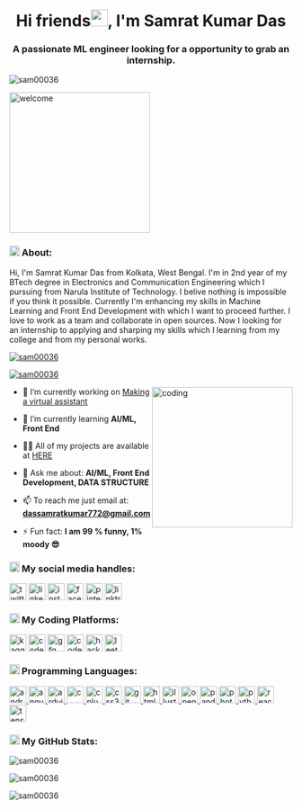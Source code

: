 <h1 align="center">Hi friends<img src="https://cdn-icons-png.flaticon.com/512/2508/2508673.png" alt="social medias" width="30" height="30"/>, I'm Samrat Kumar Das</h1>
<h3 align="center">A passionate ML engineer looking for a opportunity to grab an internship.</h3>

<p align="left"> <img src="https://komarev.com/ghpvc/?username=sam00036&label=Profile%20views&color=0e75b6&style=flat" alt="sam00036" /> </p>
<p align="left">
<img alt="welcome" height="250" src="https://cdn.dribbble.com/users/5246919/screenshots/11915912/media/f7b14b34de780768f18b37cce2431b0b.gif"><br>

<h3><img src="https://cdn-icons-png.flaticon.com/512/9387/9387669.png" alt="about" width="18" height="18" /> About:</h3>
Hi, I'm Samrat Kumar Das from Kolkata, West Bengal. 
I'm in 2nd year of my BTech degree in Electronics and Communication Engineering which I pursuing from Narula Institute of Technology.
I belive nothing is impossible if you think it possible.
Currently I'm enhancing my skills in Machine Learning and Front End Development with which I want to proceed further. I love to work as a team and collaborate in open sources.
Now I looking for an internship to applying and sharping my skills which I learning from my college and from my personal works.
</p>
<p align="left"> <a href="https://github.com/ryo-ma/github-profile-trophy"><img src="https://github-profile-trophy.vercel.app/?username=sam00036" alt="sam00036" /></a> </p>

<p align="left"> <a href="https://twitter.com/samratkumardas9" target="blank"><img src="https://img.shields.io/twitter/follow/samratkumardas9?logo=twitter&style=for-the-badge" alt="sam00036" /></a> </p>

<img align="right" alt="coding" height="250" src="https://media1.giphy.com/media/qgQUggAC3Pfv687qPC/giphy.gif">

- 🔭 I’m currently working on [Making a virtual assistant](https://github.com/Sam00036/virtual-assistant.git)

- 🌱 I’m currently learning **AI/ML, Front End**

- 👨‍💻 All of my projects are available at [HERE](https://linktr.ee/colddsam?utm_source=linktree_profile_share&ltsid=2cda3886-be78-4ccf-a16a-3ef6943e4525)

- 💬 Ask me about: **AI/ML, Front End Development, DATA STRUCTURE**

- 📫 To reach me just email at: **dassamratkumar772@gmail.com**

- ⚡ Fun fact: **I am 99 % funny, 1% moody 😎**

<h3 align="left"><img src="https://cdn-icons-png.flaticon.com/512/9423/9423116.png" alt="social medias" width="18" height="18" /> My social media handles:</h3>
<p align="left">
<a href="https://twitter.com/samratkumardas9" target="blank"><img align="center" src="https://cdn-icons-png.flaticon.com/512/3670/3670127.png" alt="twitter" height="30" /></a>
<a href="https://www.linkedin.com/in/samrat-kumar-das-176731171/" target="blank"><img align="center" src="https://cdn-icons-png.flaticon.com/512/2504/2504923.png" alt="linkedin" height="30" /></a>
<a href="https://www.instagram.com/colddsam/" target="blank"><img align="center" src="https://cdn-icons-png.flaticon.com/512/3670/3670125.png" alt="instagram" height="30" /></a>
<a href="https://www.facebook.com/bimalkumar.das.5876/" target="blank"><img align="center" src="https://cdn-icons-png.flaticon.com/512/2504/2504903.png" alt="facebook" height="30" /></a>
<a href="https://in.pinterest.com/colddsam/" target="blank"><img align="center" src="https://cdn-icons-png.flaticon.com/512/2504/2504932.png" alt="pinterest" height="30" /></a>
<a href="https://linktr.ee/colddsam?utm_source=linktree_profile_share&ltsid=ca51522f-66e1-4539-ba3b-4cd81c03b5b9" target="blank"><img align="center" src="https://cdn.dribbble.com/userupload/3007782/file/original-8f257cba713a7493c7fb30c5cbcb9e45.png?resize=1600x1200" alt="linktree" height="30" /></a>
</p>

<h3 align="left"><img src="https://cdn-icons-png.flaticon.com/512/8365/8365217.png" alt="coding platform" width="18" height="18" /> My Coding Platforms:</h3>
<p align="left">
<a href="https://www.kaggle.com/samratkumardas" target="blank"><img align="center" src="https://miro.medium.com/max/650/1*DmQ_eaZK0ZVwuthX4MQyBQ.png" alt="kaggle" height="30" /></a>
<a href="https://codepen.io/Sam00036" target="blank"><img align="center" src="https://cdn-icons-png.flaticon.com/512/1377/1377243.png" alt="codepen" height="30" /></a>
<a href="https://auth.geeksforgeeks.org/user/colddsam/practice/" target="blank"><img align="center" src="https://repository-images.githubusercontent.com/389729275/371ba38b-8a03-4bff-916c-c3fa5396ceda" alt="gfg" height="30" /></a>
<a href="https://www.codechef.com/users/samrat036" target="blank"><img align="center" src="https://static.startuptalky.com/2021/04/codechef-logo-startuptalky.jpg" alt="codechef" height="30" /></a>
<a href="https://www.hackerrank.com/dassamratkumar71" target="blank"><img align="center" src="https://upload.wikimedia.org/wikipedia/commons/4/40/HackerRank_Icon-1000px.png" alt="hackerrank" height="30" /></a>
<a href="https://leetcode.com/colddsam/" target="blank"><img align="center" src="https://leetcode.com/static/images/LeetCode_Sharing.png" alt="leetcode" height="30" /></a>
</p>

<h3 align="left"><img src="https://cdn-icons-png.flaticon.com/512/6062/6062646.png" alt="programming" width="18" height="18" /> Programming Languages:</h3>
<p align="left"> 
<a href="https://developer.android.com" target="_blank" rel="noreferrer"> <img src="https://cdn-icons-png.flaticon.com/512/2504/2504881.png" alt="android" height="30"/> </a> 
<a href="https://angular.io" target="_blank" rel="noreferrer"> <img src="https://cdn.searchenginejournal.com/wp-content/uploads/2019/04/the-seo-guide-to-angular.png" alt="angular" height="30"/> </a> 
<a href="https://www.arduino.cc/" target="_blank" rel="noreferrer"> <img src="https://content.arduino.cc/assets/arduino_logo_1200x630-01.png" alt="arduino" height="30"/> </a> 
<a href="https://www.cprogramming.com/" target="_blank" rel="noreferrer"> <img src="https://cdn-icons-png.flaticon.com/512/3665/3665923.png" alt="c" height="30"/> </a> 
<a href="https://www.w3schools.com/cpp/" target="_blank" rel="noreferrer"> <img src="https://cdn-icons-png.flaticon.com/512/6132/6132222.png" alt="cplusplus" height="30"/> </a> 
<a href="https://www.w3schools.com/css/" target="_blank" rel="noreferrer"> <img src="https://cdn-icons-png.flaticon.com/512/919/919826.png" alt="css3" height="30"/> </a> 
<a href="https://git-scm.com/" target="_blank" rel="noreferrer"> <img src="https://cdn-icons-png.flaticon.com/512/6577/6577287.png" alt="git" height="30"/> </a> 
<a href="https://www.w3.org/html/" target="_blank" rel="noreferrer"> <img src="https://cdn-icons-png.flaticon.com/512/5968/5968267.png" alt="html5" height="30"/> </a> 
<a href="https://www.adobe.com/in/products/illustrator.html" target="_blank" rel="noreferrer"> <img src="https://cdn-icons-png.flaticon.com/512/5968/5968472.png" alt="illustrator" height="30"/> </a> 
<a href="https://opencv.org/" target="_blank" rel="noreferrer"> <img src="https://3.bp.blogspot.com/-yvrV6MUueGg/ToICp0YIDPI/AAAAAAAAADg/SYKg4dWpyC43AAfrDwBTR0VYmYT0QshEgCPcBGAYYCw/s1600/OpenCV_Logo.png" alt="opencv" height="30"/> </a> 
<a href="https://pandas.pydata.org/" target="_blank" rel="noreferrer"> <img src="https://www.datocms-assets.com/14946/1628604937-pandas.png?auto=format&corner-radius=16&fit=crop&h=312&mask=corners&q=45&w=568" alt="pandas" height="30"/> </a> 
<a href="https://www.photoshop.com/en" target="_blank" rel="noreferrer"> <img src="https://cdn-icons-png.flaticon.com/512/5968/5968520.png" alt="photoshop" height="30"/> </a> 
<a href="https://www.python.org" target="_blank" rel="noreferrer"> <img src="https://cdn-icons-png.flaticon.com/512/5968/5968350.png" alt="python" height="30"/> </a> 
<a href="https://reactjs.org/" target="_blank" rel="noreferrer"> <img src="https://www.webrexstudio.com/wp-content/uploads/2019/05/react-js-image.png" alt="react" height="30"/> </a> 
<a href="https://www.tensorflow.org" target="_blank" rel="noreferrer"> <img src="https://www.vectorlogo.zone/logos/tensorflow/tensorflow-ar21.png" alt="tensorflow" height="30"/> </a> 
</p>
<h3 align="left"><img src="https://cdn-icons-png.flaticon.com/512/2041/2041643.png" alt="social medias" width="18" height="18" /> My GitHub Stats:</h3>
<p align="left">

<p align="left">
<img src="https://github-readme-stats.vercel.app/api/top-langs?username=sam00036&show_icons=true&locale=en&layout=compact" alt="sam00036" /><br>

<img src="https://github-readme-stats.vercel.app/api?username=sam00036&show_icons=true&locale=en" alt="sam00036" /><br>

<img src="https://github-readme-streak-stats.herokuapp.com/?user=sam00036&" alt="sam00036" />
</p>

